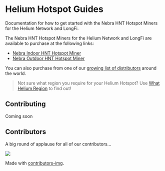# Helium Hotspot Guides

Documentation for how to get started with the Nebra HNT Hotspot Miners for the Helium Network and LongFi.

The Nebra HNT Hotspot Miners for the Helium Network and LongFi are available to purchase at the following links:
- [Nebra Indoor HNT Hotspot Miner](https://nebra.io/hntin)
- [Nebra Outdoor HNT Hotspot Miner](https://nebra.io/hntout)

You can also purchase from one of our [growing list of distributors](distributors.md) around the world.

> Not sure what region you require for your Helium Hotspot? Use [What Helium Region](https://whatheliumregion.xyz/) to find out! 

## Contributing

Coming soon

## Contributors

A big round of applause for all of our contributors...

<a href="https://github.com/NebraLtd/Helium-Guides/graphs/contributors">
  <img src="https://contrib.rocks/image?repo=NebraLtd/Helium-Guides" />
</a>

Made with [contributors-img](https://contrib.rocks).
